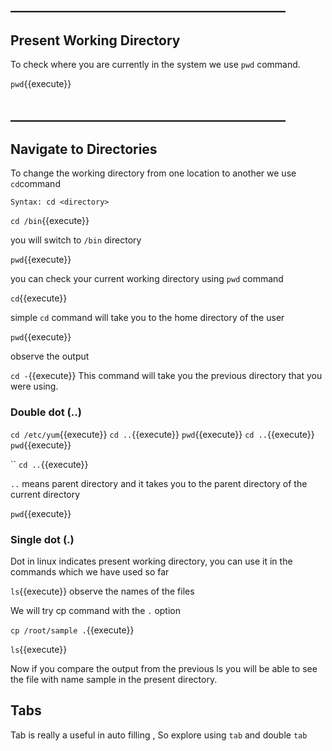 ## ____________________________________________

## Present Working Directory 

To check where you are currently in the system we use `pwd` command.

`pwd`{{execute}}


## ____________________________________________

## Navigate to Directories

To change the working directory from one location to another we use `cd`command

`Syntax: cd <directory>`

`cd /bin`{{execute}} 

you will switch to `/bin` directory

`pwd`{{execute}} 

you can check your current working directory using `pwd` command

`cd`{{execute}} 

simple `cd` command will take you to the home directory of the user

`pwd`{{execute}} 

observe the output

`cd -`{{execute}} This command will take you the previous directory that you were using.

### Double dot (..)

`cd /etc/yum`{{execute}} 
`cd ..`{{execute}} 
`pwd`{{execute}} 
`cd ..`{{execute}} 
`pwd`{{execute}} 

``
`cd ..`{{execute}} 

`..` means parent directory and it takes you to the parent directory of the current directory

`pwd`{{execute}}

### Single dot (.)

Dot in linux indicates present working directory, you can use it in the commands which we have used so far

`ls`{{execute}} observe the names of the files

We will try cp command with the `.` option 

`cp /root/sample .`{{execute}}

`ls`{{execute}} 

Now if you compare the output from the previous ls you will be able to see the file with name sample in the present directory.


## Tabs

Tab is really a useful in auto filling , So explore using `tab` and double `tab`


